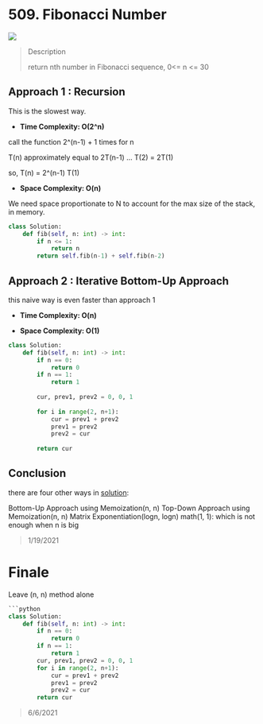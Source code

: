 # 509. Fibonacci Number

![](https://img.shields.io/badge/Difficulty-Easy-%235cb85c)

> Description
> 
> return nth number in Fibonacci sequence, 0<= n <= 30

## Approach 1 : Recursion

This is the slowest way.

- **Time Complexity: O(2^n)**

call the function 2^(n-1) + 1 times for n

T(n) approximately equal to 2T(n-1)
...
T(2) = 2T(1)

so, T(n) = 2^(n-1) T(1)

- **Space Complexity: O(n)**

We need space proportionate to N to account for the max size of the stack, in memory.


```python
class Solution:
    def fib(self, n: int) -> int:
        if n <= 1:
            return n
        return self.fib(n-1) + self.fib(n-2)
```

## Approach 2 : Iterative Bottom-Up Approach

this naive way is even faster than approach 1

- **Time Complexity: O(n)**

- **Space Complexity: O(1)**


```python
class Solution:
    def fib(self, n: int) -> int:
        if n == 0:
            return 0
        if n == 1:
            return 1
        
        cur, prev1, prev2 = 0, 0, 1
        
        for i in range(2, n+1):
            cur = prev1 + prev2
            prev1 = prev2
            prev2 = cur
        
        return cur
```

## Conclusion

there are four other ways in [solution](https://leetcode.com/problems/fibonacci-number/solution/):

Bottom-Up Approach using Memoization(n, n)
Top-Down Approach using Memoization(n, n)
Matrix Exponentiation(logn, logn)
math(1, 1): which is not enough when n is big


> 1/19/2021

# Finale

Leave (n, n) method alone

```python
```python
class Solution:
    def fib(self, n: int) -> int:
        if n == 0:
            return 0
        if n == 1:
            return 1
        cur, prev1, prev2 = 0, 0, 1
        for i in range(2, n+1):
            cur = prev1 + prev2
            prev1 = prev2
            prev2 = cur
        return cur
```

> 6/6/2021
